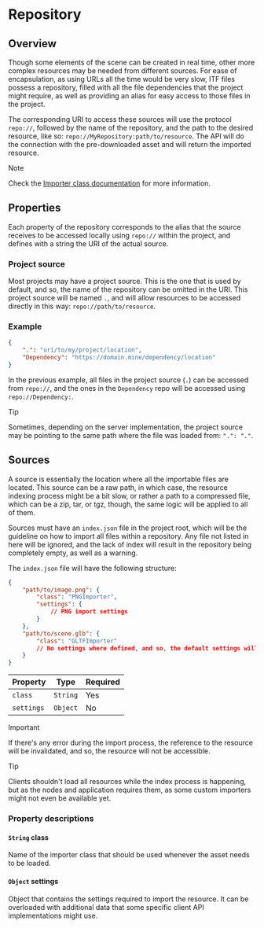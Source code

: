 # Repository

## Overview

Though some elements of the scene can be created in real time, other more complex resources may be needed from different sources. For ease of encapsulation, as using URLs all the time would be very slow, ITF files possess a repository, filled with all the file dependencies that the project might require, as well as providing an alias for easy access to those files in the project.

The corresponding URI to access these sources will use the protocol `repo://`, followed by the name of the repository, and the path to the desired resource, like so: `repo://MyRepository:path/to/resource`. The API will do the connection with the pre-downloaded asset and will return the imported resource.

> [!NOTE]
> Check the [Importer class documentation](./Importer/) for more information.

## Properties

Each property of the repository corresponds to the alias that the source receives to be accessed locally using `repo://` within the project, and defines with a string the URI of the actual source.

### Project source

Most projects may have a project source. This is the one that is used by default, and so, the name of the repository can be omitted in the URI. This project source will be named `.`, and will allow resources to be accessed directly in this way: `repo://path/to/resource`.

### Example

```json
{
    ".": "uri/to/my/project/location",
    "Dependency": "https://domain.mine/dependency/location"
}
```

In the previous example, all files in the project source (`.`) can be accessed from `repo://`, and the ones in the `Dependency` repo will be accessed using `repo://Dependency:`.

> [!TIP]
> Sometimes, depending on the server implementation, the project source may be pointing to the same path where the file was loaded from: `".": "."`.

## Sources

A source is essentially the location where all the importable files are located. This source can be a raw path, in which case, the resource indexing process might be a bit slow, or rather a path to a compressed file, which can be a zip, tar, or tgz, though, the same logic will be applied to all of them.

Sources must have an `index.json` file in the project root, which will be the guideline on how to import all files within a repository. Any file not listed in here will be ignored, and the lack of index will result in the repository being completely empty, as well as a warning.

The `index.json` file will have the following structure:

```json
{
    "path/to/image.png": {
        "class": "PNGImporter",
        "settings": {
            // PNG import settings
        }
    },
    "path/to/scene.glb": {
        "class": "GLTFImporter"
        // No settings where defined, and so, the default settings will be used
    }
}
```

| Property | Type | Required |
|----------|------|----------|
| `class` | `String` | Yes |
| `settings` | `Object` | No |

> [!IMPORTANT]
> If there's any error during the import process, the reference to the resource will be invalidated, and so, the resource will not be accessible.

> [!TIP]
> Clients shouldn't load all resources while the index process is happening, but as the nodes and application requires them, as some custom importers might not even be available yet.

### Property descriptions

#### `String` class

Name of the importer class that should be used whenever the asset needs to be loaded.

#### `Object` settings

Object that contains the settings required to import the resource. It can be overloaded with additional data that some specific client API implementations might use.
